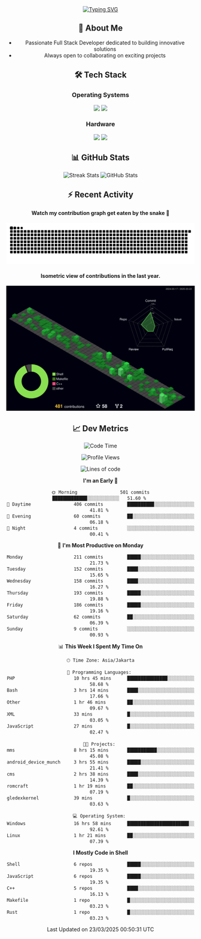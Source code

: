 <div align="center" style="max-width: 900px; margin: auto;">
<a href="https://github.com/thunderkex">
  <img src="https://readme-typing-svg.herokuapp.com?font=Fira+Code&pause=1000&center=true&vCenter=true&width=435&lines=Ha+ha!+I+am+here!;Told+you+a+storm+was+coming!" alt="Typing SVG" />
</a>

## 👋 About Me
- Passionate Full Stack Developer dedicated to building innovative solutions
- Always open to collaborating on exciting projects

## 🛠️ Tech Stack
### Operating Systems
<a href="#"><img src="https://img.shields.io/badge/Linux-FCC624?style=flat&logo=linux&logoColor=black"></a>
<a href="#"><img src="https://img.shields.io/badge/Windows-0078D6?style=flat&logo=windows&logoColor=white"></a>

### Hardware
<a href="#"><img src="https://img.shields.io/badge/Raspberry%20Pi-C51A4A?style=flat&logo=raspberrypi&logoColor=white"></a>
<a href="#"><img src="https://img.shields.io/badge/Arduino-00979D?style=flat&logo=Arduino&logoColor=white"></a>

## 📊 GitHub Stats
<div align="center">
  <img src="https://streak-stats.demolab.com?user=thunderkex&theme=tokyonight-duo&border_radius=20" alt="Streak Stats" />
  <img src="https://github-readme-stats.vercel.app/api?username=thunderkex&show_icons=true&theme=tokyonight&border_radius=20" alt="GitHub Stats" />
</div>

## ⚡ Recent Activity
<h4>Watch my contribution graph get eaten by the snake 🐍</h4>
<img width="600em" alt="thunderkex's Github commit snake" src="https://raw.githubusercontent.com/thunderkex/thunderkex/output/grid-snake-ov.svg" />

<h4>Isometric view of contributions in the last year.</h4>
<a href="./profile-3d-contrib/profile-night-green.svg">
	<img width="600em" src="./profile-3d-contrib/profile-night-green.svg">
</a>

## 📈 Dev Metrics
<!--START_SECTION:waka-->
![Code Time](http://img.shields.io/badge/Code%20Time-1%2C129%20hrs%2041%20mins-blue)

![Profile Views](http://img.shields.io/badge/Profile%20Views-2-blue)

![Lines of code](https://img.shields.io/badge/From%20Hello%20World%20I%27ve%20Written-3.4%20million%20lines%20of%20code-blue)

**I'm an Early 🐤** 

```text
🌞 Morning                501 commits         █████████████░░░░░░░░░░░░   51.60 % 
🌆 Daytime                406 commits         ██████████░░░░░░░░░░░░░░░   41.81 % 
🌃 Evening                60 commits          ██░░░░░░░░░░░░░░░░░░░░░░░   06.18 % 
🌙 Night                  4 commits           ░░░░░░░░░░░░░░░░░░░░░░░░░   00.41 % 
```
📅 **I'm Most Productive on Monday** 

```text
Monday                   211 commits         █████░░░░░░░░░░░░░░░░░░░░   21.73 % 
Tuesday                  152 commits         ████░░░░░░░░░░░░░░░░░░░░░   15.65 % 
Wednesday                158 commits         ████░░░░░░░░░░░░░░░░░░░░░   16.27 % 
Thursday                 193 commits         █████░░░░░░░░░░░░░░░░░░░░   19.88 % 
Friday                   186 commits         █████░░░░░░░░░░░░░░░░░░░░   19.16 % 
Saturday                 62 commits          ██░░░░░░░░░░░░░░░░░░░░░░░   06.39 % 
Sunday                   9 commits           ░░░░░░░░░░░░░░░░░░░░░░░░░   00.93 % 
```


📊 **This Week I Spent My Time On** 

```text
🕑︎ Time Zone: Asia/Jakarta

💬 Programming Languages: 
PHP                      10 hrs 45 mins      ███████████████░░░░░░░░░░   58.68 % 
Bash                     3 hrs 14 mins       ████░░░░░░░░░░░░░░░░░░░░░   17.66 % 
Other                    1 hr 46 mins        ██░░░░░░░░░░░░░░░░░░░░░░░   09.67 % 
XML                      33 mins             █░░░░░░░░░░░░░░░░░░░░░░░░   03.05 % 
JavaScript               27 mins             █░░░░░░░░░░░░░░░░░░░░░░░░   02.47 % 

🐱‍💻 Projects: 
mms                      8 hrs 15 mins       ███████████░░░░░░░░░░░░░░   45.08 % 
android_device_munch     3 hrs 55 mins       █████░░░░░░░░░░░░░░░░░░░░   21.41 % 
cms                      2 hrs 38 mins       ████░░░░░░░░░░░░░░░░░░░░░   14.39 % 
romcraft                 1 hr 19 mins        ██░░░░░░░░░░░░░░░░░░░░░░░   07.19 % 
gledexkernel             39 mins             █░░░░░░░░░░░░░░░░░░░░░░░░   03.63 % 

💻 Operating System: 
Windows                  16 hrs 58 mins      ███████████████████████░░   92.61 % 
Linux                    1 hr 21 mins        ██░░░░░░░░░░░░░░░░░░░░░░░   07.39 % 
```

**I Mostly Code in Shell** 

```text
Shell                    6 repos             █████░░░░░░░░░░░░░░░░░░░░   19.35 % 
JavaScript               6 repos             █████░░░░░░░░░░░░░░░░░░░░   19.35 % 
C++                      5 repos             ████░░░░░░░░░░░░░░░░░░░░░   16.13 % 
Makefile                 1 repo              █░░░░░░░░░░░░░░░░░░░░░░░░   03.23 % 
Rust                     1 repo              █░░░░░░░░░░░░░░░░░░░░░░░░   03.23 % 
```




 Last Updated on 23/03/2025 00:50:31 UTC
<!--END_SECTION:waka-->
</div>
